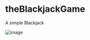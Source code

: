 # theBlackjackGame
A simple Blackjack

![image](https://github.com/JsExplorer/theBlackjackGame/assets/93700857/9420153a-2248-4672-896a-3c350768dd26)
